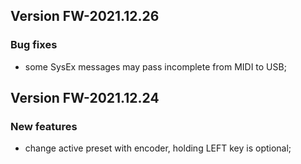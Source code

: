 ## Version FW-2021.12.26

### Bug fixes

- some SysEx messages may pass incomplete from MIDI to USB;

## Version FW-2021.12.24

### New features

- change active preset with encoder, holding LEFT key is optional;
